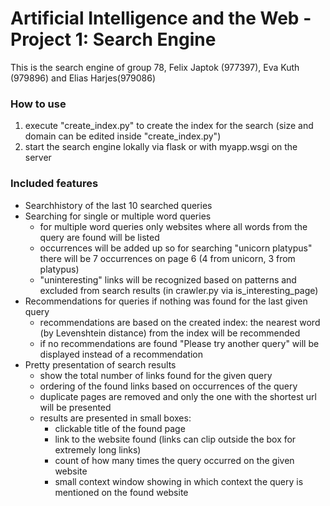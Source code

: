# Artificial Intelligence and the Web - Project 1: Search Engine
This is the search engine of group 78, Felix Japtok (977397), Eva Kuth (979896) and Elias Harjes(979086)
### How to use
1. execute "create_index.py" to create the index for the search (size and domain can be edited inside "create_index.py")
2. start the search engine lokally via flask or with myapp.wsgi on the server
### Included features
* Searchhistory of the last 10 searched queries
* Searching for single or multiple word queries
    + for multiple word queries only websites where all words from the query are found will be listed
    + occurrences will be added up so for searching "unicorn platypus" there will be 7 occurrences on page 6 (4 from unicorn, 3 from platypus)
    + "uninteresting" links will be recognized based on patterns and excluded from search results (in crawler.py via is_interesting_page)
* Recommendations for queries if nothing was found for the last given query
    + recommendations are based on the created index: the nearest word (by Levenshtein distance) from the index will be recommended
    + if no recommendations are found "Please try another query" will be displayed instead of a recommendation
* Pretty presentation of search results 
    + show the total number of links found for the given query
    + ordering of the found links based on occurrences of the query
    + duplicate pages are removed and only the one with the shortest url will be presented
    + results are presented in small boxes:
        - clickable title of the found page
        - link to the website found (links can clip outside the box for extremely long links)
        - count of how many times the query occurred on the given website
        - small context window showing in which context the query is mentioned on the found website
